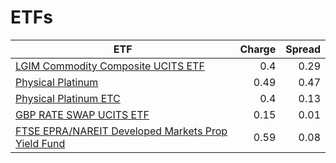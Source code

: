 # ETFs
| ETF | Charge | Spread |
| --- | ------:| ------:|
|[LGIM Commodity Composite UCITS ETF](https://www.hl.co.uk/shares/shares-search-results/B6TMFC5 "Link")|0.4|0.29|
|[Physical Platinum](https://www.hl.co.uk/shares/shares-search-results/B1VS2W5 "Link")|0.49|0.47|
|[Physical Platinum ETC](https://www.hl.co.uk/shares/shares-search-results/B4LV388 "Link")|0.4|0.13|
|[GBP RATE SWAP UCITS ETF](https://www.hl.co.uk/shares/shares-search-results/B2PDKP2 "Link")|0.15|0.01|
|[FTSE EPRA/NAREIT Developed Markets Prop Yield Fund](https://www.hl.co.uk/shares/shares-search-results/B1G53G2 "Link")|0.59|0.08|
